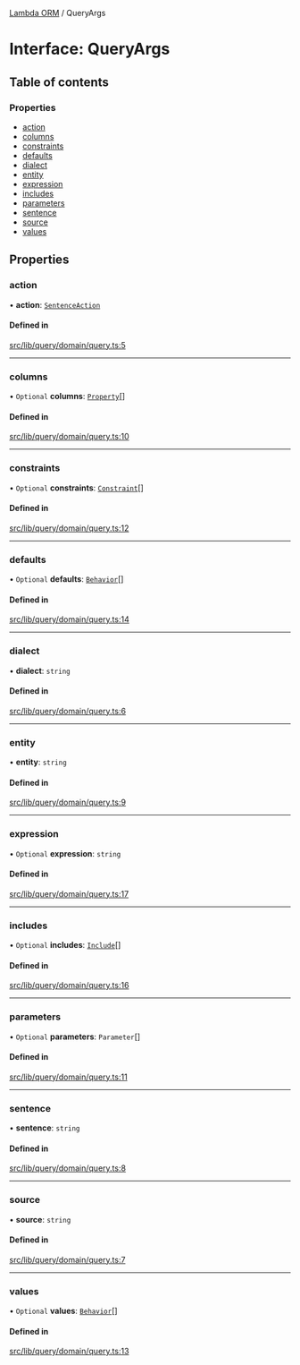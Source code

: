 [Lambda ORM](../README.md) / QueryArgs

# Interface: QueryArgs

## Table of contents

### Properties

- [action](QueryArgs.md#action)
- [columns](QueryArgs.md#columns)
- [constraints](QueryArgs.md#constraints)
- [defaults](QueryArgs.md#defaults)
- [dialect](QueryArgs.md#dialect)
- [entity](QueryArgs.md#entity)
- [expression](QueryArgs.md#expression)
- [includes](QueryArgs.md#includes)
- [parameters](QueryArgs.md#parameters)
- [sentence](QueryArgs.md#sentence)
- [source](QueryArgs.md#source)
- [values](QueryArgs.md#values)

## Properties

### action

• **action**: [`SentenceAction`](../enums/SentenceAction.md)

#### Defined in

[src/lib/query/domain/query.ts:5](https://github.com/lambda-orm/lambdaorm/blob/079bc3ad3afe6a7b1c8792b859a578ff58119003/src/lib/query/domain/query.ts#L5)

___

### columns

• `Optional` **columns**: [`Property`](Property.md)[]

#### Defined in

[src/lib/query/domain/query.ts:10](https://github.com/lambda-orm/lambdaorm/blob/079bc3ad3afe6a7b1c8792b859a578ff58119003/src/lib/query/domain/query.ts#L10)

___

### constraints

• `Optional` **constraints**: [`Constraint`](Constraint.md)[]

#### Defined in

[src/lib/query/domain/query.ts:12](https://github.com/lambda-orm/lambdaorm/blob/079bc3ad3afe6a7b1c8792b859a578ff58119003/src/lib/query/domain/query.ts#L12)

___

### defaults

• `Optional` **defaults**: [`Behavior`](Behavior.md)[]

#### Defined in

[src/lib/query/domain/query.ts:14](https://github.com/lambda-orm/lambdaorm/blob/079bc3ad3afe6a7b1c8792b859a578ff58119003/src/lib/query/domain/query.ts#L14)

___

### dialect

• **dialect**: `string`

#### Defined in

[src/lib/query/domain/query.ts:6](https://github.com/lambda-orm/lambdaorm/blob/079bc3ad3afe6a7b1c8792b859a578ff58119003/src/lib/query/domain/query.ts#L6)

___

### entity

• **entity**: `string`

#### Defined in

[src/lib/query/domain/query.ts:9](https://github.com/lambda-orm/lambdaorm/blob/079bc3ad3afe6a7b1c8792b859a578ff58119003/src/lib/query/domain/query.ts#L9)

___

### expression

• `Optional` **expression**: `string`

#### Defined in

[src/lib/query/domain/query.ts:17](https://github.com/lambda-orm/lambdaorm/blob/079bc3ad3afe6a7b1c8792b859a578ff58119003/src/lib/query/domain/query.ts#L17)

___

### includes

• `Optional` **includes**: [`Include`](../classes/Include.md)[]

#### Defined in

[src/lib/query/domain/query.ts:16](https://github.com/lambda-orm/lambdaorm/blob/079bc3ad3afe6a7b1c8792b859a578ff58119003/src/lib/query/domain/query.ts#L16)

___

### parameters

• `Optional` **parameters**: `Parameter`[]

#### Defined in

[src/lib/query/domain/query.ts:11](https://github.com/lambda-orm/lambdaorm/blob/079bc3ad3afe6a7b1c8792b859a578ff58119003/src/lib/query/domain/query.ts#L11)

___

### sentence

• **sentence**: `string`

#### Defined in

[src/lib/query/domain/query.ts:8](https://github.com/lambda-orm/lambdaorm/blob/079bc3ad3afe6a7b1c8792b859a578ff58119003/src/lib/query/domain/query.ts#L8)

___

### source

• **source**: `string`

#### Defined in

[src/lib/query/domain/query.ts:7](https://github.com/lambda-orm/lambdaorm/blob/079bc3ad3afe6a7b1c8792b859a578ff58119003/src/lib/query/domain/query.ts#L7)

___

### values

• `Optional` **values**: [`Behavior`](Behavior.md)[]

#### Defined in

[src/lib/query/domain/query.ts:13](https://github.com/lambda-orm/lambdaorm/blob/079bc3ad3afe6a7b1c8792b859a578ff58119003/src/lib/query/domain/query.ts#L13)

